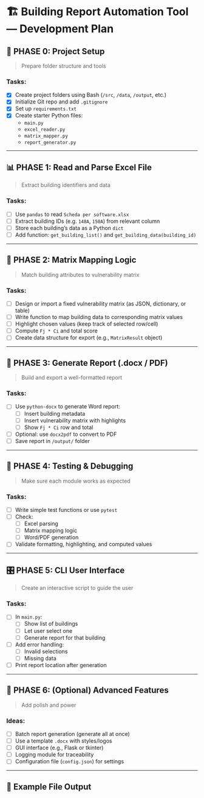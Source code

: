 # 🏗️ Building Report Automation Tool — Development Plan

## 🚧 PHASE 0: Project Setup
> Prepare folder structure and tools

### Tasks:
- [x] Create project folders using Bash (`/src`, `/data`, `/output`, etc.)
- [x] Initialize Git repo and add `.gitignore`
- [x] Set up `requirements.txt`
- [x] Create starter Python files:
  - `main.py`
  - `excel_reader.py`
  - `matrix_mapper.py`
  - `report_generator.py`

---

## 📊 PHASE 1: Read and Parse Excel File
> Extract building identifiers and data

### Tasks:
- [ ] Use `pandas` to read `Scheda per software.xlsx`
- [ ] Extract building IDs (e.g. `148A`, `150A`) from relevant column
- [ ] Store each building’s data as a Python `dict`
- [ ] Add function: `get_building_list()` and `get_building_data(building_id)`

---

## 🧩 PHASE 2: Matrix Mapping Logic
> Match building attributes to vulnerability matrix

### Tasks:
- [ ] Design or import a fixed vulnerability matrix (as JSON, dictionary, or table)
- [ ] Write function to map building data to corresponding matrix values
- [ ] Highlight chosen values (keep track of selected row/cell)
- [ ] Compute `Fj * Ci` and total score
- [ ] Create data structure for export (e.g., `MatrixResult` object)

---

## 📄 PHASE 3: Generate Report (.docx / PDF)
> Build and export a well-formatted report

### Tasks:
- [ ] Use `python-docx` to generate Word report:
  - [ ] Insert building metadata
  - [ ] Insert vulnerability matrix with highlights
  - [ ] Show `Fj * Ci` row and total
- [ ] Optional: use `docx2pdf` to convert to PDF
- [ ] Save report in `/output/` folder

---

## 🧪 PHASE 4: Testing & Debugging
> Make sure each module works as expected

### Tasks:
- [ ] Write simple test functions or use `pytest`
- [ ] Check:
  - [ ] Excel parsing
  - [ ] Matrix mapping logic
  - [ ] Word/PDF generation
- [ ] Validate formatting, highlighting, and computed values

---

## 🎛️ PHASE 5: CLI User Interface
> Create an interactive script to guide the user

### Tasks:
- [ ] In `main.py`:
  - [ ] Show list of buildings
  - [ ] Let user select one
  - [ ] Generate report for that building
- [ ] Add error handling:
  - [ ] Invalid selections
  - [ ] Missing data
- [ ] Print report location after generation

---

## 🚀 PHASE 6: (Optional) Advanced Features
> Add polish and power

### Ideas:
- [ ] Batch report generation (generate all at once)
- [ ] Use a template `.docx` with styles/logos
- [ ] GUI interface (e.g., Flask or tkinter)
- [ ] Logging module for traceability
- [ ] Configuration file (`config.json`) for settings

---

## 📁 Example File Output

